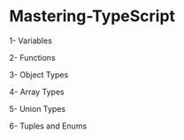 # Mastering-TypeScript

1- Variables

2- Functions

3- Object Types

4- Array Types

5- Union Types

6- Tuples and Enums